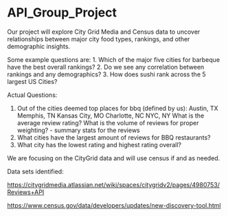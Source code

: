 # API_Group_Project

  Our project will explore City Grid Media and Census data to uncover relationships between major city food types, rankings, and other demographic insights.  
 
 Some example questions are:
    1. Which of the major five cities for barbeque have the best overall rankings?
    2. Do we see any correlation between rankings and any demographics?
    3. How does sushi rank across the 5 largest US Cities?

  Actual Questions:
  1. Out of the cities deemed top places for bbq (defined by us):
    Austin, TX
    Memphis, TN
    Kansas City, MO
    Charlotte, NC
    NYC, NY
  What is the average review rating?
  What is the volume of reviews for proper weighting?
    - summary stats for the reviews
  2. What cities have the largest amount of reviews for BBQ restaurants?
  3. What city has the lowest rating and highest rating overall?

We are focusing on the CityGrid data and will use census if and as needed.

Data sets identified:

https://citygridmedia.atlassian.net/wiki/spaces/citygridv2/pages/4980753/Reviews+API

https://www.census.gov/data/developers/updates/new-discovery-tool.html


